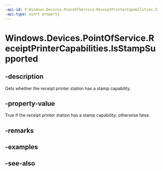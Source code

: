 ```yaml
---
-api-id: P:Windows.Devices.PointOfService.ReceiptPrinterCapabilities.IsStampSupported
-api-type: winrt property
---
```


<!-- Property syntax
public bool IsStampSupported { get; }
-->

# Windows.Devices.PointOfService.ReceiptPrinterCapabilities.IsStampSupported

## -description
Gets whether the receipt printer station has a stamp capability.

## -property-value
True if the receipt printer station has a stamp capability; otherwise false.

## -remarks

## -examples

## -see-also
